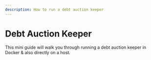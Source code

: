 ```yaml
---
description: How to run a debt auction keeper
---
```


# Debt Auction Keeper

This mini guide will walk you through running a debt auction keeper in Docker & also directly on a host.

